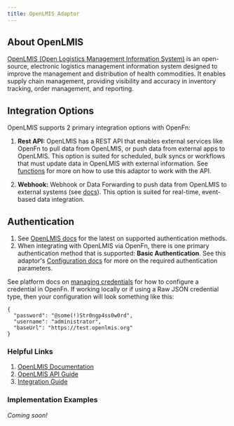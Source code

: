 ```yaml
---
title: OpenLMIS Adaptor
---
```


## About OpenLMIS

[OpenLMIS (Open Logistics Management Information System)](https://openlmis.org/) is an open-source, electronic logistics management information system designed to improve the management and distribution of health commodities. It enables supply chain management, providing visibility and accuracy in inventory tracking, order management, and reporting.


## Integration Options

OpenLMIS supports 2 primary integration options with OpenFn:

1. **Rest API:** OpenLMIS has a REST API that enables external services like OpenFn to pull data from OpenLMIS, or push data from external apps to OpenLMIS. This option is suited for scheduled, bulk syncs or workflows that must update data in OpenLMIS with external information. See [functions](/adaptors/packages/openlmis-docs) for more on how to use this adaptor to work with the API.

2. **Webhook:** Webhook or Data Forwarding to push data from OpenLMIS to external systems (see [docs](https://openlmis.org/documentation/)). This option is suited for real-time, event-based data integration.

## Authentication

1. See [OpenLMIS docs](https://openlmis.github.io/openlmis-api/) for the latest on supported authentication methods.
2. When integrating with OpenLMIS via OpenFn, there is one primary authentication method that is supported: **Basic Authentication**. See this adaptor's [Configuration docs](/adaptors/packages/openlmis-configuration-schema) for more on the required authentication parameters.

See platform docs on [managing credentials](/documentation/manage-projects/manage-credentials) for how to configure a credential in OpenFn. If working locally or if using a Raw JSON credential type, then your configuration will look something like this:

```
{
  "password": "@some(!)Str0ngp4ss0w0rd",
  "username": "administrator",
  "baseUrl": "https://test.openlmis.org"
}
```

### Helpful Links

1. [OpenLMIS Documentation](https://openlmis.org/documentation/) 
2. [OpenLMIS API Guide](https://openlmis.github.io/openlmis-api/)
3. [Integration Guide](https://openlmis.org/integration/)

### Implementation Examples

_Coming soon!_


